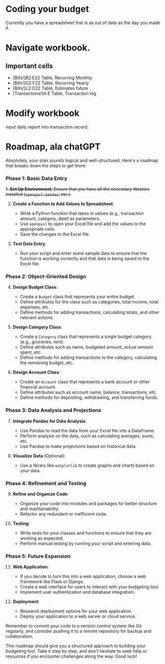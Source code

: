 # Coding your budget

Currently you have a spreadsheet that is as out of date as the day you made it.


# Navigate workbook.

## Important cells
* [Bills!]B2:E22 Table, Recurring Monthly
* [Bills!]G2:F22 Table, Recurring Yearly
* [Bills!]L2:O22 Table, Estimates future
* [Transactions!]A:E Table, Transaction log

# Modify workbook
input daily report into transaction record.

# Roadmap, ala chatGPT
Absolutely, your plan sounds logical and well-structured. Here's a roadmap that breaks down the steps to get there:

### Phase 1: Basic Data Entry
<s>1. **Set Up Environment**: Ensure that you have all the necessary libraries installed (`openpyxl`, `pandas`, etc.).</s>

2. **Create a Function to Add Values to Spreadsheet**:
    - Write a Python function that takes in values (e.g., transaction amount, category, date) as parameters.
    - Use `openpyxl` to open your Excel file and add the values to the appropriate cells.
    - Save the changes to the Excel file.

3. **Test Data Entry**:
    - Run your script and enter some sample data to ensure that the function is working correctly and that data is being saved to the Excel file.

### Phase 2: Object-Oriented Design
4. **Design Budget Class**:
    - Create a `Budget` class that represents your entire budget.
    - Define attributes for the class such as categories, total income, total expenses, etc.
    - Define methods for adding transactions, calculating totals, and other relevant actions.

5. **Design Category Class**:
    - Create a `Category` class that represents a single budget category (e.g., groceries, rent).
    - Define attributes such as name, budgeted amount, actual amount spent, etc.
    - Define methods for adding transactions to the category, calculating the remaining budget, etc.

6. **Design Account Class**:
    - Create an `Account` class that represents a bank account or other financial account.
    - Define attributes such as account name, balance, transactions, etc.
    - Define methods for depositing, withdrawing, and transferring funds.

### Phase 3: Data Analysis and Projections
7. **Integrate Pandas for Data Analysis**:
    - Use Pandas to read the data from your Excel file into a DataFrame.
    - Perform analysis on the data, such as calculating averages, sums, etc.
    - Use Pandas to make projections based on historical data.

8. **Visualize Data** (Optional):
    - Use a library like `matplotlib` to create graphs and charts based on your data.

### Phase 4: Refinement and Testing
9. **Refine and Organize Code**:
    - Organize your code into modules and packages for better structure and maintainability.
    - Refactor any redundant or inefficient code.

10. **Testing**:
    - Write tests for your classes and functions to ensure that they are working as expected.
    - Perform manual testing by running your script and entering data.

### Phase 5: Future Expansion
11. **Web Application**:
    - If you decide to turn this into a web application, choose a web framework like Flask or Django.
    - Create a web interface for users to interact with your budgeting tool.
    - Implement user authentication and database integration.

12. **Deployment**:
    - Research deployment options for your web application.
    - Deploy your application to a web server or cloud service.

Remember to commit your code to a version control system like Git regularly, and consider pushing it to a remote repository for backup and collaboration.

This roadmap should give you a structured approach to building your budgeting tool. Take it step by step, and don't hesitate to seek help or resources if you encounter challenges along the way. Good luck!